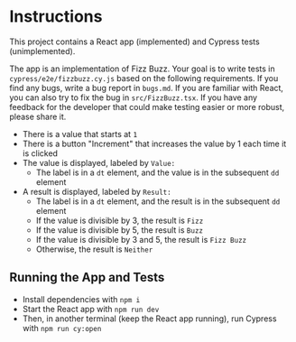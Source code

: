 # Instructions

This project contains a React app (implemented) and Cypress tests (unimplemented).

The app is an implementation of Fizz Buzz. Your goal is to write tests in `cypress/e2e/fizzbuzz.cy.js` based on the following requirements. If you find any bugs, write a bug report in `bugs.md`. If you are familiar with React, you can also try to fix the bug in `src/FizzBuzz.tsx`. If you have any feedback for the developer that could make testing easier or more robust, please share it.

- There is a value that starts at `1`
- There is a button "Increment" that increases the value by 1 each time it is clicked
- The value is displayed, labeled by `Value:`
  - The label is in a `dt` element, and the value is in the subsequent `dd` element
- A result is displayed, labeled by `Result:`
  - The label is in a `dt` element, and the result is in the subsequent `dd` element
  - If the value is divisible by 3, the result is `Fizz`
  - If the value is divisible by 5, the result is `Buzz`
  - If the value is divisible by 3 and 5, the result is `Fizz Buzz`
  - Otherwise, the result is `Neither`

## Running the App and Tests

- Install dependencies with `npm i`
- Start the React app with `npm run dev`
- Then, in another terminal (keep the React app running), run Cypress with `npm run cy:open`
